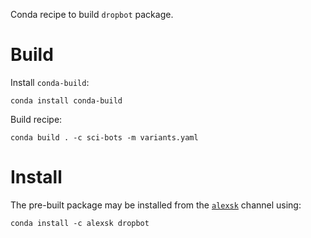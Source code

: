 Conda recipe to build `dropbot` package.

Build
=====

Install `conda-build`:

    conda install conda-build

Build recipe:

    conda build . -c sci-bots -m variants.yaml


Install
=======

The pre-built package may be installed from the [`alexsk`][2] channel using:

    conda install -c alexsk dropbot


[1]: https://anaconda.org/sci-bots/dropbot
[2]: https://anaconda.org/sci-bots
